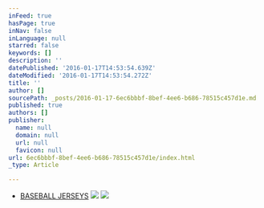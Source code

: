 ```yaml
---
inFeed: true
hasPage: true
inNav: false
inLanguage: null
starred: false
keywords: []
description: ''
datePublished: '2016-01-17T14:53:54.639Z'
dateModified: '2016-01-17T14:53:54.272Z'
title: ''
author: []
sourcePath: _posts/2016-01-17-6ec6bbbf-8bef-4ee6-b686-78515c457d1e.md
published: true
authors: []
publisher:
  name: null
  domain: null
  url: null
  favicon: null
url: 6ec6bbbf-8bef-4ee6-b686-78515c457d1e/index.html
_type: Article

---
```

* [BASEBALL JERSEYS][0]
![](https://the-grid-user-content.s3-us-west-2.amazonaws.com/11378a3a-45f7-4dd0-a0fe-766724618867.jpg)
![](https://the-grid-user-content.s3-us-west-2.amazonaws.com/9d4594cb-b4e3-4b92-9175-d93584aaf20b.jpg)

[0]: http://boriz-customs.mybigcommerce.com/sports-jerseys/baseball/